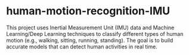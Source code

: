 # human-motion-recognition-IMU
This project uses Inertial Measurement Unit (IMU) data and Machine Learning/Deep Learning techniques to classify different types of human motion (e.g., walking, sitting, running, standing). The goal is to build accurate models that can detect human activities in real time.
